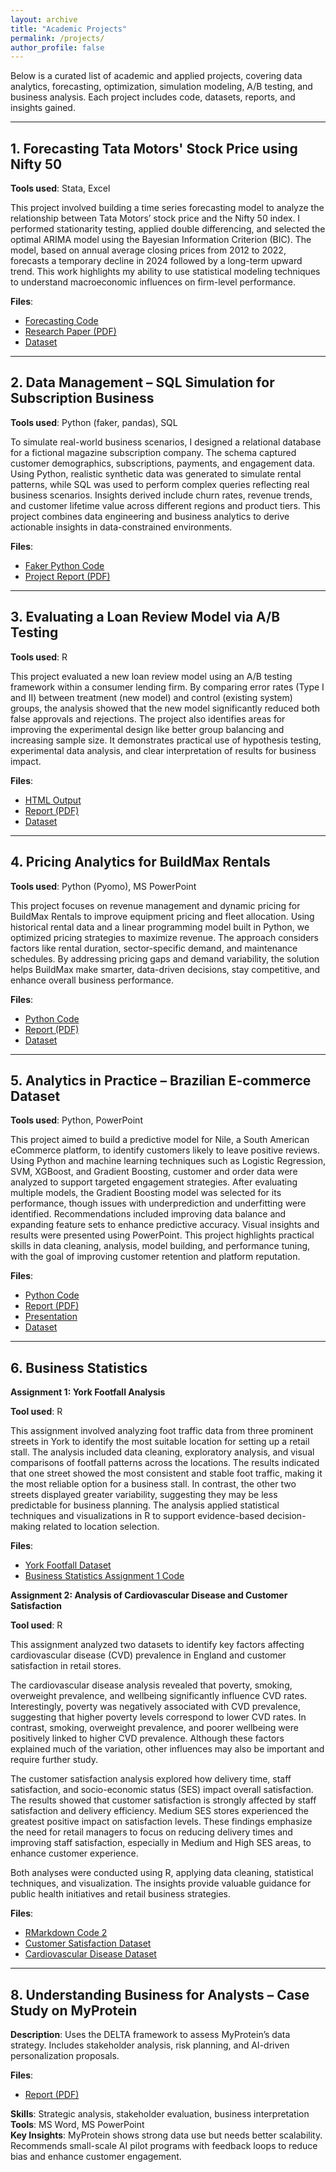 ```yaml
---
layout: archive
title: "Academic Projects"
permalink: /projects/
author_profile: false
---
```



Below is a curated list of academic and applied projects, covering data analytics, forecasting, optimization, simulation modeling, A/B testing, and business analysis. Each project includes code, datasets, reports, and insights gained.

---
## 1. Forecasting Tata Motors' Stock Price using Nifty 50

**Tools used**: Stata, Excel

This project involved building a time series forecasting model to analyze the relationship between Tata Motors’ stock price and the Nifty 50 index. I performed stationarity testing, applied double differencing, and selected the optimal ARIMA model using the Bayesian Information Criterion (BIC). The model, based on annual average closing prices from 2012 to 2022, forecasts a temporary decline in 2024 followed by a long-term upward trend. This work highlights my ability to use statistical modeling techniques to understand macroeconomic influences on firm-level performance.

**Files**:
- [Forecasting Code](../assets/Time%20series%20econometrics/Forecasting%20code.txt)
- [Research Paper (PDF)](../assets/Time%20series%20econometrics/Forecasting_stock_market.pdf)
- [Dataset](../assets/Time%20series%20econometrics/Tata_motors_Nifty50.xlsx)

---

## 2. Data Management – SQL Simulation for Subscription Business

**Tools used**: Python (faker, pandas), SQL

To simulate real-world business scenarios, I designed a relational database for a fictional magazine subscription company. The schema captured customer demographics, subscriptions, payments, and engagement data. Using Python, realistic synthetic data was generated to simulate rental patterns, while SQL was used to perform complex queries reflecting real business scenarios.  Insights derived include churn rates, revenue trends, and customer lifetime value across different regions and product tiers. This project combines data engineering and business analytics to derive actionable insights in data-constrained environments.

**Files**: 
- [Faker Python Code](/assets/Data%20Management/Code/Fake%20data%20code.py)
- [Project Report (PDF)](/assets/Data%20Management/Report/Data%20Management_Report.pdf)

---

## 3. Evaluating a Loan Review Model via A/B Testing

**Tools used**: R

This project evaluated a new loan review model using an A/B testing framework within a consumer lending firm. By comparing error rates (Type I and II) between treatment (new model) and control (existing system) groups, the analysis showed that the new model significantly reduced both false approvals and rejections. The project also identifies areas for improving the experimental design like better group balancing and increasing sample size. It demonstrates practical use of hypothesis testing, experimental data analysis, and clear interpretation of results for business impact.

**Files**: 
- [HTML Output](/assets/Treatment%20control%20testing/Code/Treatment%20control%20testing.html)
- [Report (PDF)](/assets/Treatment%20control%20testing/Report/Treatment%20Control%20Testing%20Report.pdf)
- [Dataset](/assets/Treatment%20control%20testing/Data/Data.csv)

---

## 4. Pricing Analytics for BuildMax Rentals

**Tools used**: Python (Pyomo), MS PowerPoint  

This project focuses on revenue management and dynamic pricing for BuildMax Rentals to improve equipment pricing and fleet allocation. Using historical rental data and a linear programming model built in Python, we optimized pricing strategies to maximize revenue. The approach considers factors like rental duration, sector-specific demand, and maintenance schedules. By addressing pricing gaps and demand variability, the solution helps BuildMax make smarter, data-driven decisions, stay competitive, and enhance overall business performance.

**Files**:
- [Python Code](https://github.com/RishikaAgarwal2025/RishikaAgarwal2025.github.io/blob/master/assets/Pricing%20Analytics/Code.py)
- [Report (PDF)](https://github.com/RishikaAgarwal2025/RishikaAgarwal2025.github.io/blob/master/assets/Pricing%20Analytics/Report.pdf)
- [Dataset](https://github.com/RishikaAgarwal2025/RishikaAgarwal2025.github.io/blob/master/assets/Pricing%20Analytics/BuildMax_Rentals_Dataset_Updated.xlsx)

---

## 5. Analytics in Practice – Brazilian E-commerce Dataset

**Tools used**: Python, PowerPoint  

This project aimed to build a predictive model for Nile, a South American eCommerce platform, to identify customers likely to leave positive reviews. Using Python and machine learning techniques such as Logistic Regression, SVM, XGBoost, and Gradient Boosting, customer and order data were analyzed to support targeted engagement strategies. After evaluating multiple models, the Gradient Boosting model was selected for its performance, though issues with underprediction and underfitting were identified. Recommendations included improving data balance and expanding feature sets to enhance predictive accuracy. Visual insights and results were presented using PowerPoint. This project highlights practical skills in data cleaning, analysis, model building, and performance tuning, with the goal of improving customer retention and platform reputation.

**Files**:
- [Python Code](../assets/Analysis%20in%20Practice/AIP_code.ipynb)
- [Report (PDF)](../assets/Analysis%20in%20Practice/AIP_report.pdf)
- [Presentation](../assets/Analysis%20in%20Practice/AIP_presentation.pdf)
- [Dataset](../assets/Analysis%20in%20Practice/brazilian-ecommerce-dataset)

---

## 6. Business Statistics

**Assignment 1: York Footfall Analysis** 

**Tool used**: R 

This assignment involved analyzing foot traffic data from three prominent streets in York to identify the most suitable location for setting up a retail stall. The analysis included data cleaning, exploratory analysis, and visual comparisons of footfall patterns across the locations. The results indicated that one street showed the most consistent and stable foot traffic, making it the most reliable option for a business stall. In contrast, the other two streets displayed greater variability, suggesting they may be less predictable for business planning. The analysis applied statistical techniques and visualizations in R to support evidence-based decision-making related to location selection.

**Files**:
- [York Footfall Dataset](../assets/Business%20Statistics/Assignment%201/York_Footfall_data.csv)
- [Business Statistics Assignment 1 Code](../assets/Business%20Statistics/Assignment%201/Code/Business%20Statistic_Assignment1.rmd)

**Assignment 2: Analysis of Cardiovascular Disease and Customer Satisfaction**

**Tool used**: R 

This assignment analyzed two datasets to identify key factors affecting cardiovascular disease (CVD) prevalence in England and customer satisfaction in retail stores.

The cardiovascular disease analysis revealed that poverty, smoking, overweight prevalence, and wellbeing significantly influence CVD rates. Interestingly, poverty was negatively associated with CVD prevalence, suggesting that higher poverty levels correspond to lower CVD rates. In contrast, smoking, overweight prevalence, and poorer wellbeing were positively linked to higher CVD prevalence. Although these factors explained much of the variation, other influences may also be important and require further study.

The customer satisfaction analysis explored how delivery time, staff satisfaction, and socio-economic status (SES) impact overall satisfaction. The results showed that customer satisfaction is strongly affected by staff satisfaction and delivery efficiency. Medium SES stores experienced the greatest positive impact on satisfaction levels. These findings emphasize the need for retail managers to focus on reducing delivery times and improving staff satisfaction, especially in Medium and High SES areas, to enhance customer experience.

Both analyses were conducted using R, applying data cleaning, statistical techniques, and visualization. The insights provide valuable guidance for public health initiatives and retail business strategies.


**Files**:
- [RMarkdown Code 2](../assets/Business%20Statistics/Assignment%202/Code%20-%20Code_Assignment.Rmd)
- [Customer Satisfaction Dataset](../assets/Business%20Statistics/Assignment%202/Dataset/cust_satisfaction.csv)
- [Cardiovascular Disease Dataset](../assets/Business%20Statistics/Assignment%202/Dataset/Cardio_Vascular_Disease.csv)


---

## 8. Understanding Business for Analysts – Case Study on MyProtein

**Description**: Uses the DELTA framework to assess MyProtein’s data strategy. Includes stakeholder analysis, risk planning, and AI-driven personalization proposals.

**Files**:
- [Report (PDF)](../assets/Understanding_Business_for_Analysts/Report-UBFA.pdf)

**Skills**: Strategic analysis, stakeholder evaluation, business interpretation  
**Tools**: MS Word, MS PowerPoint  
**Key Insights**: MyProtein shows strong data use but needs better scalability. Recommends small-scale AI pilot programs with feedback loops to reduce bias and enhance customer engagement.
